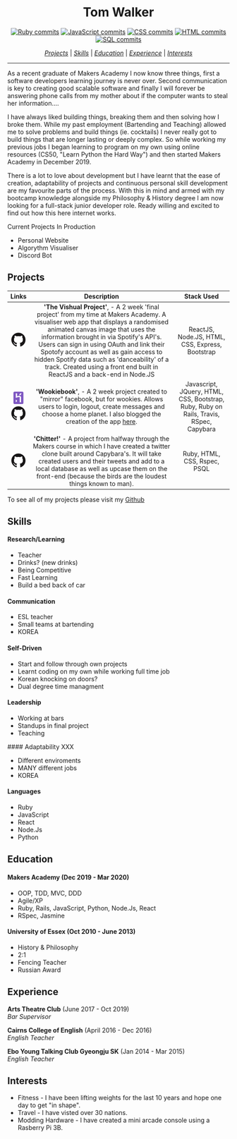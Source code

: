 <div align= "center" >
<h1>Tom Walker</h1>

[![Ruby commits][rubyCommits]](https://sourcerer.io/walker-tw)
[![JavaScript commits][jsCommits]](https://sourcerer.io/walker-tw)
[![CSS commits][cssCommits]](https://sourcerer.io/walker-tw)
[![HTML commits][htmlCommits]](https://sourcerer.io/walker-tw)
[![SQL commits][sqlCommits]](https://sourcerer.io/walker-tw)


[rubyCommits]: https://img.shields.io/badge/Ruby-red.svg
[jsCommits]: https://img.shields.io/badge/JavaScript-yellow.svg
[cssCommits]: https://img.shields.io/badge/CSS-blue.svg
[htmlCommits]: https://img.shields.io/badge/HTML-orange.svg
[sqlCommits]: https://img.shields.io/badge/SQL-brightgreen.svg


[*Projects*](#projects) | [*Skills*](#skills) | [*Education*](#education) | [*Experience*](#experience) | [*Interests*](#interests)

</div>

---

As a recent graduate of Makers Academy I now know three things, first a software developers learning journey is never over. Second communication is key to creating good scalable software and finally I will forever be answering phone calls from my mother about if the computer wants to steal her information....

I have always liked building things, breaking them and then solving how I broke them. While my past employment (Bartending and Teaching) allowed me to solve problems and build things (ie. cocktails) I never really got to build things that are longer lasting or deeply complex.
So while working my previous jobs I began learning to program on my own using online resources (CS50, "Learn Python the Hard Way") and then started Makers Academy in December 2019.

There is a lot to love about development but I have learnt that the ease of creation, adaptability of projects and continuous personal skill development are my favourite parts of the process. With this in mind and armed with my bootcamp knowledge alongside my Philosophy & History degree I am now looking for a full-stack junior developer role. Ready willing and excited to find out how this here internet works.

Current Projects In Production

- Personal Website
- Algorythm Visualiser
- Discord Bot

## Projects

|__Links__|__Description__|__Stack Used__|
|:-:|:-:|:-:|
|<p align="center"><a href="https://github.com/Walker-TW/Front-End-Vishual"><img src="./images/GitHub-120px.png"  height="32" width="32"></a></p>| __'The Vishual Project'__, - A 2 week 'final project' from my time at Makers Academy. A visualiser web app that displays a randomised animated canvas image that uses the information brought in via Spotify's API's. Users can sign in using OAuth and link their Spotofy account as well as gain access to hidden Spotify data such as 'danceability' of a track. Created using a front end built in ReactJS and a back-end in Node.JS |ReactJS, Node.JS, HTML, CSS, Express, Bootstrap|
|<p align="center"><a href="https://dosdosdesperadosdynamicos.herokuapp.com/"><img src="./images/heroku-image.png"  height="32" width="32"></a><br><a href="https://github.com/cpcwood/acebook-dosdosdesperadosdynamicos"><img src="./images/GitHub-120px.png"  height="32" width="32"></a></p>| __'Wookiebook'__, - A 2 week project created to "mirror" facebook, but for wookies. Allows users to login, logout, create messages and choose a home planet. I also blogged the creation of the app [here](https://medium.com/@TWWalker/dosdosdesperadosdynamicos-acebook-not-a-copy-of-facebook-honest-f9e53b543aee). | Javascript, JQuery, HTML, CSS, Bootstrap, Ruby, Ruby on Rails, Travis, RSpec, Capybara|
|<p align="center"><a href="https://github.com/Walker-TW/Chitter-Challenge"><img src="./images/GitHub-120px.png"  height="32" width="32"></a></p>| __'Chitter!'__ - A project from halfway through the Makers course in which I have created a twitter clone built around Capybara's. It will take created users and their tweets and add to a local database as well as upcase them on the front-end (because the birds are the loudest things known to man).|Ruby, HTML, CSS, Rspec, PSQL|


To see all of my projects please visit my [Github](https://github.com/Walker-TW)

## Skills

#### Research/Learning

- Teacher
- Drinks? (new drinks)
- Being Competitive
- Fast Learning
- Build a bed back of car

#### Communication

- ESL teacher
- Small teams at bartending
- KOREA

#### Self-Driven

- Start and follow through own projects
- Learnt coding on my own while working full time job
- Korean knocking on doors?
- Dual degree time managment

#### Leadership

- Working at bars
- Standups in final project 
- Teaching

#### Adaptability XXX

- Different enviroments
- MANY different jobs 
- KOREA

#### Languages

- Ruby
- JavaScript
- React
- Node.Js
- Python

## Education

#### Makers Academy (Dec 2019 - Mar 2020)

- OOP, TDD, MVC, DDD
- Agile/XP
- Ruby, Rails, JavaScript, Python, Node.Js, React
- RSpec, Jasmine

#### University of Essex (Oct 2010 - June 2013)

- History & Philosophy
- 2:1
- Fencing Teacher 
- Russian Award 


## Experience

**Arts Theatre Club** (June 2017 - Oct 2019)    
*Bar Supervisor*  

**Cairns College of English** (April 2016 - Dec 2016)   
*English Teacher*  

**Ebo Young Talking Club Gyeongju SK** (Jan 2014 - Mar 2015)   
*English Teacher*  

## Interests

- Fitness - I have been lifting weights for the last 10 years and hope one day to get "in shape".
- Travel - I have visted over 30 nations.
- Modding Hardware - I have created a mini arcade console using a Rasberry Pi 3B.